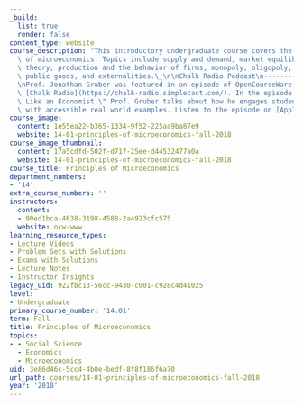 ```yaml
---
_build:
  list: true
  render: false
content_type: website
course_description: "This introductory undergraduate course covers the fundamentals\
  \ of microeconomics. Topics include supply and demand, market equilibrium, consumer\
  \ theory, production and the behavior of firms, monopoly, oligopoly, welfare economics,\
  \ public goods, and externalities.\_\n\nChalk Radio Podcast\n-------------------\n\
  \nProf. Jonathan Gruber was featured in an episode of OpenCourseWare's podcast,\
  \ [Chalk Radio](https://chalk-radio.simplecast.com/). In the episode \"Thinking\
  \ Like an Economist,\" Prof. Gruber talks about how he engages students in 14.01\
  \ with accessible real world examples. Listen to the episode on [Apple Podcasts](https://podcasts.apple.com/us/podcast/chalk-radio/id1497545103).\n"
course_image:
  content: 1e55ea22-b365-1334-9f52-225aa9ba87e9
  website: 14-01-principles-of-microeconomics-fall-2018
course_image_thumbnail:
  content: 17a5cdfd-502f-d717-25ee-d44532477a0a
  website: 14-01-principles-of-microeconomics-fall-2018
course_title: Principles of Microeconomics
department_numbers:
- '14'
extra_course_numbers: ''
instructors:
  content:
  - 90ed1bca-4638-3198-4588-2a4923cfc575
  website: ocw-www
learning_resource_types:
- Lecture Videos
- Problem Sets with Solutions
- Exams with Solutions
- Lecture Notes
- Instructor Insights
legacy_uid: 922fbc13-56cc-9430-c001-c928c4d41025
level:
- Undergraduate
primary_course_number: '14.01'
term: Fall
title: Principles of Microeconomics
topics:
- - Social Science
  - Economics
  - Microeconomics
uid: 3e86d46c-5cc4-4b0e-bedf-8f8f186f6a70
url_path: courses/14-01-principles-of-microeconomics-fall-2018
year: '2018'
---
```

